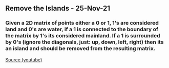 ## Remove the Islands - 25-Nov-21

### Given a 2D matrix of points either a 0 or 1, 1's are considered land and 0's are water, if a 1 is connected to the boundary of the matrix by 1's its considered mainland. If a 1 is surrounded by 0's (ignore the diagonals, just: up, down, left, right) then its an island and should be removed from the resulting matrix.

[Source (youtube)](https://www.youtube.com/watch?v=4tYoVx0QoN0&t=2750s&ab_channel=Cl%C3%A9mentMihailescu)
